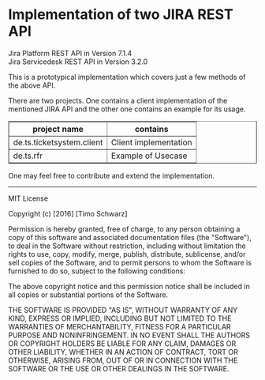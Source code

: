 <h1> Implementation of two JIRA REST API</h1>

Jira Platform REST API in Version 7.1.4 <br>
Jira Servicedesk REST API in Version 3.2.0

This is a prototypical implementation which covers just a few methods of the above API. 

There are two projects. One contains a client implementation of the mentioned JIRA API and the other one contains an example for its usage.

<table border="1" style="width:100%">
<tr><th>project name</th><th>contains</th></tr>
<tr><td>de.ts.ticketsystem.client</td><td>Client implementation</td></tr>
<tr><td>de.ts.rfr</td><td>Example of Usecase</td></tr>
</table>


One may feel free to contribute and extend the implementation.


------------------------------------------------------------------------------------------------------------------------------------

MIT License

Copyright (c) [2016] [Timo Schwarz]

Permission is hereby granted, free of charge, to any person obtaining a copy
of this software and associated documentation files (the "Software"), to deal
in the Software without restriction, including without limitation the rights
to use, copy, modify, merge, publish, distribute, sublicense, and/or sell
copies of the Software, and to permit persons to whom the Software is
furnished to do so, subject to the following conditions:

The above copyright notice and this permission notice shall be included in all
copies or substantial portions of the Software.

THE SOFTWARE IS PROVIDED "AS IS", WITHOUT WARRANTY OF ANY KIND, EXPRESS OR
IMPLIED, INCLUDING BUT NOT LIMITED TO THE WARRANTIES OF MERCHANTABILITY,
FITNESS FOR A PARTICULAR PURPOSE AND NONINFRINGEMENT. IN NO EVENT SHALL THE
AUTHORS OR COPYRIGHT HOLDERS BE LIABLE FOR ANY CLAIM, DAMAGES OR OTHER
LIABILITY, WHETHER IN AN ACTION OF CONTRACT, TORT OR OTHERWISE, ARISING FROM,
OUT OF OR IN CONNECTION WITH THE SOFTWARE OR THE USE OR OTHER DEALINGS IN THE
SOFTWARE.
